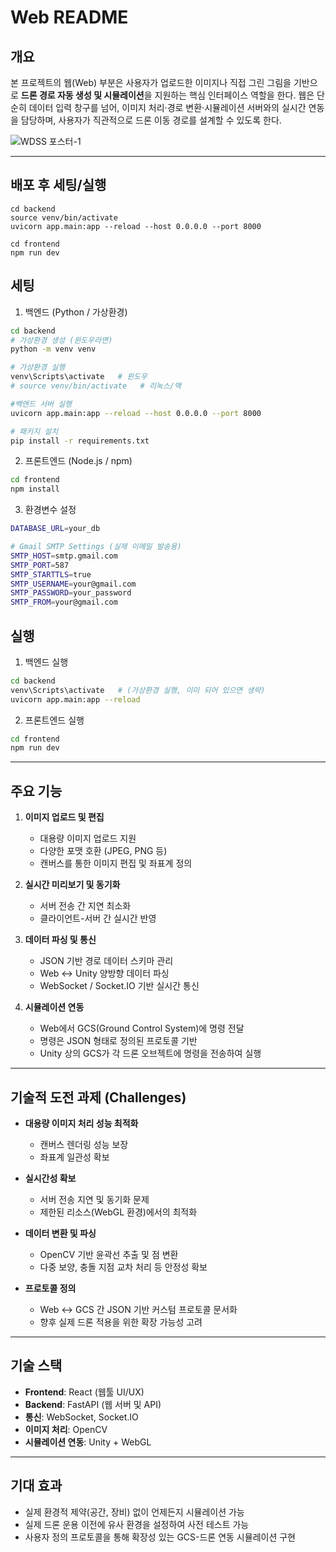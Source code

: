 # Web README

## 개요

본 프로젝트의 웹(Web) 부분은 사용자가 업로드한 이미지나 직접 그린 그림을 기반으로 **드론 경로 자동 생성 및 시뮬레이션**을 지원하는 핵심 인터페이스 역할을 한다.
웹은 단순히 데이터 입력 창구를 넘어, 이미지 처리·경로 변환·시뮬레이션 서버와의 실시간 연동을 담당하며, 사용자가 직관적으로 드론 이동 경로를 설계할 수 있도록 한다.

![WDSS 포스터-1](https://github.com/user-attachments/assets/5ac64b90-c4e1-4ae5-9c79-c371703bef26)

---

## 배포 후 세팅/실행
```
cd backend
source venv/bin/activate
uvicorn app.main:app --reload --host 0.0.0.0 --port 8000
```

```
cd frontend
npm run dev
```


## 세팅

1. 백엔드 (Python / 가상환경)
```bash
cd backend
# 가상환경 생성 (윈도우라면)
python -m venv venv

# 가상환경 실행
venv\Scripts\activate   # 윈도우
# source venv/bin/activate   # 리눅스/맥

#백엔드 서버 실행
uvicorn app.main:app --reload --host 0.0.0.0 --port 8000

# 패키지 설치
pip install -r requirements.txt
```

2. 프론트엔드 (Node.js / npm)
```bash
cd frontend
npm install
```
3. 환경변수 설정
```bash
DATABASE_URL=your_db

# Gmail SMTP Settings (실제 이메일 발송용)
SMTP_HOST=smtp.gmail.com
SMTP_PORT=587
SMTP_STARTTLS=true
SMTP_USERNAME=your@gmail.com
SMTP_PASSWORD=your_password
SMTP_FROM=your@gmail.com
```
## 실행
1. 백엔드 실행
```bash
cd backend
venv\Scripts\activate   # (가상환경 실행, 이미 되어 있으면 생략)
uvicorn app.main:app --reload 
```

2. 프론트엔드 실행
```bash
cd frontend
npm run dev
```

---

## 주요 기능

1. **이미지 업로드 및 편집**

   * 대용량 이미지 업로드 지원
   * 다양한 포맷 호환 (JPEG, PNG 등)
   * 캔버스를 통한 이미지 편집 및 좌표계 정의

2. **실시간 미리보기 및 동기화**

   * 서버 전송 간 지연 최소화
   * 클라이언트-서버 간 실시간 반영

3. **데이터 파싱 및 통신**

   * JSON 기반 경로 데이터 스키마 관리
   * Web ↔ Unity 양방향 데이터 파싱
   * WebSocket / Socket.IO 기반 실시간 통신

4. **시뮬레이션 연동**

   * Web에서 GCS(Ground Control System)에 명령 전달
   * 명령은 JSON 형태로 정의된 프로토콜 기반
   * Unity 상의 GCS가 각 드론 오브젝트에 명령을 전송하여 실행

---

## 기술적 도전 과제 (Challenges)

* **대용량 이미지 처리 성능 최적화**

  * 캔버스 렌더링 성능 보장
  * 좌표계 일관성 확보

* **실시간성 확보**

  * 서버 전송 지연 및 동기화 문제
  * 제한된 리소스(WebGL 환경)에서의 최적화

* **데이터 변환 및 파싱**

  * OpenCV 기반 윤곽선 추출 및 점 변환
  * 다중 보양, 충돌 지점 교차 처리 등 안정성 확보

* **프로토콜 정의**

  * Web ↔ GCS 간 JSON 기반 커스텀 프로토콜 문서화
  * 향후 실제 드론 적용을 위한 확장 가능성 고려

---

## 기술 스택

* **Frontend**: React (웹툴 UI/UX)
* **Backend**: FastAPI (웹 서버 및 API)
* **통신**: WebSocket, Socket.IO
* **이미지 처리**: OpenCV
* **시뮬레이션 연동**: Unity + WebGL

---

## 기대 효과

* 실제 환경적 제약(공간, 장비) 없이 언제든지 시뮬레이션 가능
* 실제 드론 운용 이전에 유사 환경을 설정하여 사전 테스트 가능
* 사용자 정의 프로토콜을 통해 확장성 있는 GCS-드론 연동 시뮬레이션 구현

